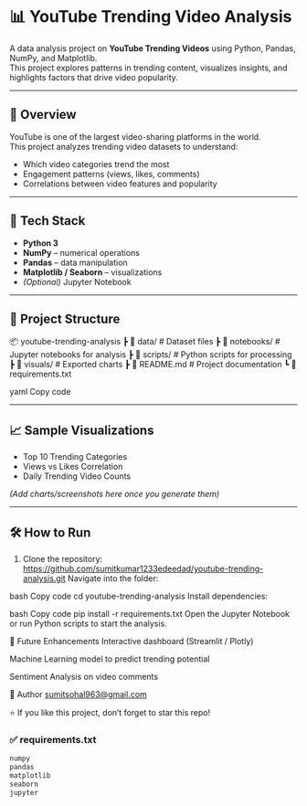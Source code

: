 # 📊 YouTube Trending Video Analysis

A data analysis project on **YouTube Trending Videos** using Python, Pandas, NumPy, and Matplotlib.  
This project explores patterns in trending content, visualizes insights, and highlights factors that drive video popularity.

---

## 🚀 Overview
YouTube is one of the largest video-sharing platforms in the world.  
This project analyzes trending video datasets to understand:
- Which video categories trend the most  
- Engagement patterns (views, likes, comments)  
- Correlations between video features and popularity  

---

## 🔧 Tech Stack
- **Python 3**  
- **NumPy** – numerical operations  
- **Pandas** – data manipulation  
- **Matplotlib / Seaborn** – visualizations  
- *(Optional)* Jupyter Notebook  

---

## 📂 Project Structure
📦 youtube-trending-analysis
┣ 📂 data/ # Dataset files
┣ 📂 notebooks/ # Jupyter notebooks for analysis
┣ 📂 scripts/ # Python scripts for processing
┣ 📂 visuals/ # Exported charts
┣ 📜 README.md # Project documentation
┗ 📜 requirements.txt

yaml
Copy code

---

## 📈 Sample Visualizations
- Top 10 Trending Categories  
- Views vs Likes Correlation  
- Daily Trending Video Counts  

*(Add charts/screenshots here once you generate them)*

---

## 🛠️ How to Run
1. Clone the repository:  
    https://github.com/sumitkumar1233edeedad/youtube-trending-analysis.git
Navigate into the folder:

bash
Copy code
cd youtube-trending-analysis
Install dependencies:

bash
Copy code
pip install -r requirements.txt
Open the Jupyter Notebook or run Python scripts to start the analysis.

🌟 Future Enhancements
Interactive dashboard (Streamlit / Plotly)

Machine Learning model to predict trending potential

Sentiment Analysis on video comments

👤 Author
sumitsohal963@gmail.com

⭐ If you like this project, don’t forget to star this repo!

 
### ✅ requirements.txt  
```txt
numpy
pandas
matplotlib
seaborn
jupyter
